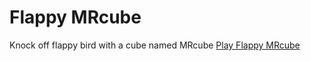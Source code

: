 # Flappy MRcube
 Knock off flappy bird with a cube named MRcube
[Play Flappy MRcube](https://dr-dev-jack.github.io/Flappy-MRcube)
